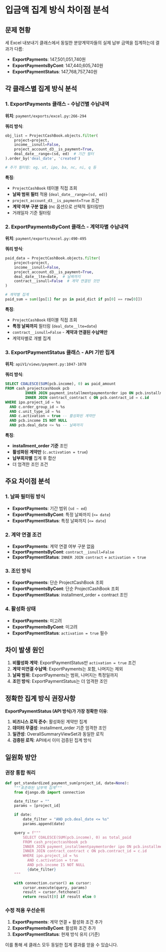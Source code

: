 # 입금액 집계 방식 차이점 분석

## 문제 현황

세 Excel 내보내기 클래스에서 동일한 분양계약자들의 실제 납부 금액을 집계하는데 결과가 다름:

- **ExportPayments**: 147,501,051,740원
- **ExportPaymentsByCont**: 147,440,605,740원
- **ExportPaymentStatus**: 147,768,757,740원

## 각 클래스별 집계 방식 분석

### 1. ExportPayments 클래스 - 수납건별 수납내역

**위치**: `payment/exports/excel.py:266-294`

**쿼리 방식**:

```python
obj_list = ProjectCashBook.objects.filter(
    project=project,
    income__isnull=False,
    project_account_d3__is_payment=True,
    deal_date__range=(sd, ed)  # 기간 필터
).order_by('deal_date', 'created')

# 추가 필터링: og, ut, ipo, ba, nc, ni, q 등
```

**특징**:

- `ProjectCashBook` 테이블 직접 조회
- **날짜 범위 필터** 적용 (`deal_date__range=(sd, ed)`)
- `project_account_d3__is_payment=True` 조건
- **계약 여부 구분 없음** (nc 옵션으로 선택적 필터링만)
- 거래일자 기준 필터링

### 2. ExportPaymentsByCont 클래스 - 계약자별 수납내역

**위치**: `payment/exports/excel.py:490-495`

**쿼리 방식**:

```python
paid_data = ProjectCashBook.objects.filter(
    project=project,
    income__isnull=False,
    project_account_d3__is_payment=True,
    deal_date__lte=date,  # 날짜까지
    contract__isnull=False  # 계약 연결된 것만
)

# 계약별 집계
paid_sum = sum([ps[1] for ps in paid_dict if ps[0] == row[0]])
```

**특징**:

- `ProjectCashBook` 테이블 직접 조회
- **특정 날짜까지** 필터링 (`deal_date__lte=date`)
- `contract__isnull=False` - **계약과 연결된 수납액만**
- 계약자별로 개별 집계

### 3. ExportPaymentStatus 클래스 - API 기반 집계

**위치**: `apiV1/views/payment.py:1047-1078`

**쿼리 방식**:

```sql
SELECT COALESCE(SUM(pcb.income), 0) as paid_amount
FROM cash_projectcashbook pcb
         INNER JOIN payment_installmentpaymentorder ipo ON pcb.installment_order_id = ipo.id
         INNER JOIN contract_contract c ON pcb.contract_id = c.id
WHERE ipo.project_id = %s
  AND c.order_group_id = %s
  AND c.unit_type_id = %s
  AND c.activation = true -- 활성화된 계약만
  AND pcb.income IS NOT NULL
  AND pcb.deal_date <= %s -- 날짜까지
```

**특징**:

- **installment_order 기준** 조인
- **활성화된 계약만** (`c.activation = true`)
- **납부회차별** 집계 후 합산
- 더 엄격한 조인 조건

## 주요 차이점 분석

### 1. 날짜 필터링 방식

- **ExportPayments**: 기간 범위 (`sd ~ ed`)
- **ExportPaymentsByCont**: 특정 날짜까지 (`<= date`)
- **ExportPaymentStatus**: 특정 날짜까지 (`<= date`)

### 2. 계약 연결 조건

- **ExportPayments**: 계약 연결 여부 구분 없음
- **ExportPaymentsByCont**: `contract__isnull=False`
- **ExportPaymentStatus**: `INNER JOIN contract` + `activation = true`

### 3. 조인 방식

- **ExportPayments**: 단순 ProjectCashBook 조회
- **ExportPaymentsByCont**: 단순 ProjectCashBook 조회
- **ExportPaymentStatus**: installment_order + contract 조인

### 4. 활성화 상태

- **ExportPayments**: 미고려
- **ExportPaymentsByCont**: 미고려
- **ExportPaymentStatus**: `activation = true` 필수

## 차이 발생 원인

1. **비활성화 계약**: ExportPaymentStatus만 `activation = true` 조건
2. **계약 미연결 수납액**: ExportPayments는 포함, 나머지는 제외
3. **날짜 범위**: ExportPayments는 범위, 나머지는 특정일까지
4. **조인 방식**: ExportPaymentStatus는 더 엄격한 조인

## 정확한 집계 방식 권장사항

**ExportPaymentStatus (API 방식)가 가장 정확한 이유**:

1. **비즈니스 로직 준수**: 활성화된 계약만 집계
2. **데이터 무결성**: installment_order 기준 엄격한 조인
3. **일관성**: OverallSummaryViewSet과 동일한 로직
4. **검증된 로직**: API에서 이미 검증된 집계 방식

## 일원화 방안

### 권장 통합 쿼리

```python
def get_standardized_payment_sum(project_id, date=None):
    """표준화된 납부액 집계"""
    from django.db import connection

    date_filter = ""
    params = [project_id]

    if date:
        date_filter = "AND pcb.deal_date <= %s"
        params.append(date)

    query = f"""
        SELECT COALESCE(SUM(pcb.income), 0) as total_paid
        FROM cash_projectcashbook pcb
        INNER JOIN payment_installmentpaymentorder ipo ON pcb.installment_order_id = ipo.id
        INNER JOIN contract_contract c ON pcb.contract_id = c.id
        WHERE ipo.project_id = %s
          AND c.activation = true
          AND pcb.income IS NOT NULL
          {date_filter}
    """

    with connection.cursor() as cursor:
        cursor.execute(query, params)
        result = cursor.fetchone()
        return result[0] if result else 0
```

### 수정 적용 우선순위

1. **ExportPayments**: 계약 연결 + 활성화 조건 추가
2. **ExportPaymentsByCont**: 활성화 조건 추가
3. **ExportPaymentStatus**: 현재 방식 유지 (기준)

이를 통해 세 클래스 모두 동일한 집계 결과를 얻을 수 있습니다.